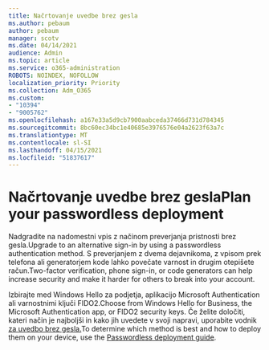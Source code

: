 ```yaml
---
title: Načrtovanje uvedbe brez gesla
ms.author: pebaum
author: pebaum
manager: scotv
ms.date: 04/14/2021
audience: Admin
ms.topic: article
ms.service: o365-administration
ROBOTS: NOINDEX, NOFOLLOW
localization_priority: Priority
ms.collection: Adm_O365
ms.custom:
- "10394"
- "9005762"
ms.openlocfilehash: a167e33a5d9cb7900aabceda37466d731d784345
ms.sourcegitcommit: 8bc60ec34bc1e40685e3976576e04a2623f63a7c
ms.translationtype: MT
ms.contentlocale: sl-SI
ms.lasthandoff: 04/15/2021
ms.locfileid: "51837617"
---
```

# <a name="plan-your-passwordless-deployment"></a><span data-ttu-id="4bfe5-102">Načrtovanje uvedbe brez gesla</span><span class="sxs-lookup"><span data-stu-id="4bfe5-102">Plan your passwordless deployment</span></span>

<span data-ttu-id="4bfe5-103">Nadgradite na nadomestni vpis z načinom preverjanja pristnosti brez gesla.</span><span class="sxs-lookup"><span data-stu-id="4bfe5-103">Upgrade to an alternative sign-in by using a passwordless authentication method.</span></span> <span data-ttu-id="4bfe5-104">S preverjanjem z dvema dejavnikoma, z vpisom prek telefona ali generatorjem kode lahko povečate varnost in drugim otepišete račun.</span><span class="sxs-lookup"><span data-stu-id="4bfe5-104">Two-factor verification, phone sign-in, or code generators can help increase security and make it harder for others to break into your account.</span></span> 

<span data-ttu-id="4bfe5-105">Izbirajte med Windows Hello za podjetja, aplikacijo Microsoft Authentication ali varnostnimi ključi FIDO2.</span><span class="sxs-lookup"><span data-stu-id="4bfe5-105">Choose from Windows Hello for Business, the Microsoft Authentication app, or FIDO2 security keys.</span></span> <span data-ttu-id="4bfe5-106">Če želite določiti, kateri način je najboljši in kako jih uvedete v svoji napravi, uporabite vodnik [za uvedbo brez gesla.](https://admin.microsoft.com/adminportal/home?#/modernonboarding/passwordlesssetup)</span><span class="sxs-lookup"><span data-stu-id="4bfe5-106">To determine which method is best and how to deploy them on your device, use the [Passwordless deployment guide](https://admin.microsoft.com/adminportal/home?#/modernonboarding/passwordlesssetup).</span></span> 

